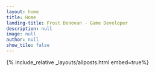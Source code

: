 ```yaml
---
layout: home
title: Home
landing-title: Frost Donovan - Game Developer
description: null
image: null
author: null
show_tile: false
---
```


{% include_relative _layouts/allposts.html embed=true%}
